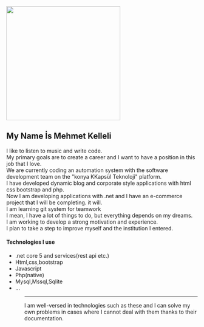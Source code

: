 <img src="https://avatars.githubusercontent.com/u/35974438?v=4.jpg" width="300px" style="border-radius=50%;">
<h2>My Name İs Mehmet Kelleli</h2>
I like to listen to music and write code.<br>
My primary goals are to create a career and I want to have a position in this job that I love.<br>
We are currently coding an automation system with the software development team on the "konya KKapsül Teknoloji" platform.<br>
I have developed dynamic blog and corporate style applications with html css bootstrap and php.
<br>Now I am developing applications with .net and I have an e-commerce project that I will be completing. it will.<br>
I am learning git system for teamwork<br>
I mean, I have a lot of things to do, but everything depends on my dreams.
<br>I am working to develop a strong motivation and experience.<br> I plan to take a step to improve myself and the institution I entered.
<h4>Technologies I use</h4>
<ul>
  <li>.net core 5 and services(rest api etc.)</li>
  <li>Html,css,bootstrap</li>
  <li>Javascript</li>
  <li>Php(native)</li>
  <li>Mysql,Mssql,Sqlite</li>
  <li>...</li><ul>
  <hr>
 I am well-versed in technologies such as these and I can solve my own problems in cases where I cannot deal with them thanks to their documentation.
